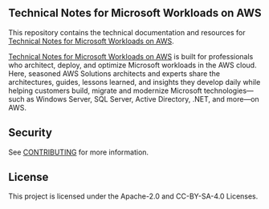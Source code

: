 ## Technical Notes for Microsoft Workloads on AWS

This repository contains the technical documentation and resources for [Technical Notes for Microsoft Workloads on AWS](https://aws-samples.github.io/technical-notes-for-microsoft-workloads-on-aws/).

[Technical Notes for Microsoft Workloads on AWS](https://aws-samples.github.io/technical-notes-for-microsoft-workloads-on-aws/) is built for professionals who architect, deploy, and optimize Microsoft workloads in the AWS cloud. Here, seasoned AWS Solutions architects and experts share the architectures, guides, lessons learned, and insights they develop daily while helping customers build, migrate and modernize Microsoft technologies—such as Windows Server, SQL Server, Active Directory, .NET, and more—on AWS.

## Security

See [CONTRIBUTING](CONTRIBUTING.md#security-issue-notifications) for more information.

## License

This project is licensed under the Apache-2.0 and CC-BY-SA-4.0 Licenses.

